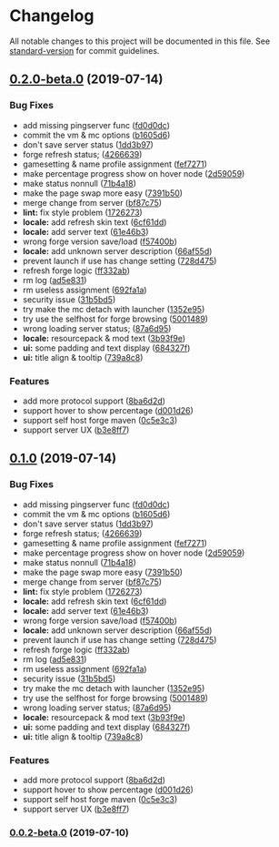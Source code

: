 # Changelog

All notable changes to this project will be documented in this file. See [standard-version](https://github.com/conventional-changelog/standard-version) for commit guidelines.

## [0.2.0-beta.0](https://github.com/voxelum/VoxeLauncher/compare/v0.0.1-beta...v0.2.0-beta.0) (2019-07-14)


### Bug Fixes

* add missing pingserver func ([fd0d0dc](https://github.com/voxelum/VoxeLauncher/commit/fd0d0dc))
* commit the vm & mc options ([b1605d6](https://github.com/voxelum/VoxeLauncher/commit/b1605d6))
* don't save server status ([1dd3b97](https://github.com/voxelum/VoxeLauncher/commit/1dd3b97))
* forge refresh status; ([4266639](https://github.com/voxelum/VoxeLauncher/commit/4266639))
* gamesetting & name profile assignment ([fef7271](https://github.com/voxelum/VoxeLauncher/commit/fef7271))
* make percentage progress show on hover node ([2d59059](https://github.com/voxelum/VoxeLauncher/commit/2d59059))
* make status nonnull ([71b4a18](https://github.com/voxelum/VoxeLauncher/commit/71b4a18))
* make the page swap more easy ([7391b50](https://github.com/voxelum/VoxeLauncher/commit/7391b50))
* merge change from server ([bf87c75](https://github.com/voxelum/VoxeLauncher/commit/bf87c75))
* **lint:** fix style problem ([1726273](https://github.com/voxelum/VoxeLauncher/commit/1726273))
* **locale:** add refresh skin text ([6cf61dd](https://github.com/voxelum/VoxeLauncher/commit/6cf61dd))
* **locale:** add server text ([61e46b3](https://github.com/voxelum/VoxeLauncher/commit/61e46b3))
* wrong forge version save/load ([f57400b](https://github.com/voxelum/VoxeLauncher/commit/f57400b))
* **locale:** add unknown server description ([66af55d](https://github.com/voxelum/VoxeLauncher/commit/66af55d))
* prevent launch if use has change setting ([728d475](https://github.com/voxelum/VoxeLauncher/commit/728d475))
* refresh forge logic ([ff332ab](https://github.com/voxelum/VoxeLauncher/commit/ff332ab))
* rm log ([ad5e831](https://github.com/voxelum/VoxeLauncher/commit/ad5e831))
* rm useless assignment ([692fa1a](https://github.com/voxelum/VoxeLauncher/commit/692fa1a))
* security issue ([31b5bd5](https://github.com/voxelum/VoxeLauncher/commit/31b5bd5))
* try make the mc detach with launcher ([1352e95](https://github.com/voxelum/VoxeLauncher/commit/1352e95))
* try use the selfhost for forge browsing ([5001489](https://github.com/voxelum/VoxeLauncher/commit/5001489))
* wrong loading server status; ([87a6d95](https://github.com/voxelum/VoxeLauncher/commit/87a6d95))
* **locale:** resourcepack & mod text ([3b93f9e](https://github.com/voxelum/VoxeLauncher/commit/3b93f9e))
* **ui:** some padding and text display ([684327f](https://github.com/voxelum/VoxeLauncher/commit/684327f))
* **ui:** title align & tooltip ([739a8c8](https://github.com/voxelum/VoxeLauncher/commit/739a8c8))


### Features

* add more protocol support ([8ba6d2d](https://github.com/voxelum/VoxeLauncher/commit/8ba6d2d))
* support hover to show percentage ([d001d26](https://github.com/voxelum/VoxeLauncher/commit/d001d26))
* support self host forge maven ([0c5e3c3](https://github.com/voxelum/VoxeLauncher/commit/0c5e3c3))
* support server UX ([b3e8ff7](https://github.com/voxelum/VoxeLauncher/commit/b3e8ff7))



## [0.1.0](https://github.com/voxelum/VoxeLauncher/compare/v0.0.1-beta...v0.1.0) (2019-07-14)


### Bug Fixes

* add missing pingserver func ([fd0d0dc](https://github.com/voxelum/VoxeLauncher/commit/fd0d0dc))
* commit the vm & mc options ([b1605d6](https://github.com/voxelum/VoxeLauncher/commit/b1605d6))
* don't save server status ([1dd3b97](https://github.com/voxelum/VoxeLauncher/commit/1dd3b97))
* forge refresh status; ([4266639](https://github.com/voxelum/VoxeLauncher/commit/4266639))
* gamesetting & name profile assignment ([fef7271](https://github.com/voxelum/VoxeLauncher/commit/fef7271))
* make percentage progress show on hover node ([2d59059](https://github.com/voxelum/VoxeLauncher/commit/2d59059))
* make status nonnull ([71b4a18](https://github.com/voxelum/VoxeLauncher/commit/71b4a18))
* make the page swap more easy ([7391b50](https://github.com/voxelum/VoxeLauncher/commit/7391b50))
* merge change from server ([bf87c75](https://github.com/voxelum/VoxeLauncher/commit/bf87c75))
* **lint:** fix style problem ([1726273](https://github.com/voxelum/VoxeLauncher/commit/1726273))
* **locale:** add refresh skin text ([6cf61dd](https://github.com/voxelum/VoxeLauncher/commit/6cf61dd))
* **locale:** add server text ([61e46b3](https://github.com/voxelum/VoxeLauncher/commit/61e46b3))
* wrong forge version save/load ([f57400b](https://github.com/voxelum/VoxeLauncher/commit/f57400b))
* **locale:** add unknown server description ([66af55d](https://github.com/voxelum/VoxeLauncher/commit/66af55d))
* prevent launch if use has change setting ([728d475](https://github.com/voxelum/VoxeLauncher/commit/728d475))
* refresh forge logic ([ff332ab](https://github.com/voxelum/VoxeLauncher/commit/ff332ab))
* rm log ([ad5e831](https://github.com/voxelum/VoxeLauncher/commit/ad5e831))
* rm useless assignment ([692fa1a](https://github.com/voxelum/VoxeLauncher/commit/692fa1a))
* security issue ([31b5bd5](https://github.com/voxelum/VoxeLauncher/commit/31b5bd5))
* try make the mc detach with launcher ([1352e95](https://github.com/voxelum/VoxeLauncher/commit/1352e95))
* try use the selfhost for forge browsing ([5001489](https://github.com/voxelum/VoxeLauncher/commit/5001489))
* wrong loading server status; ([87a6d95](https://github.com/voxelum/VoxeLauncher/commit/87a6d95))
* **locale:** resourcepack & mod text ([3b93f9e](https://github.com/voxelum/VoxeLauncher/commit/3b93f9e))
* **ui:** some padding and text display ([684327f](https://github.com/voxelum/VoxeLauncher/commit/684327f))
* **ui:** title align & tooltip ([739a8c8](https://github.com/voxelum/VoxeLauncher/commit/739a8c8))


### Features

* add more protocol support ([8ba6d2d](https://github.com/voxelum/VoxeLauncher/commit/8ba6d2d))
* support hover to show percentage ([d001d26](https://github.com/voxelum/VoxeLauncher/commit/d001d26))
* support self host forge maven ([0c5e3c3](https://github.com/voxelum/VoxeLauncher/commit/0c5e3c3))
* support server UX ([b3e8ff7](https://github.com/voxelum/VoxeLauncher/commit/b3e8ff7))



### [0.0.2-beta.0](https://github.com/voxelum/VoxeLauncher/compare/v0.0.1-beta...v0.0.2-beta.0) (2019-07-10)
